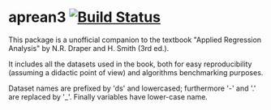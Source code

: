 # aprean3 [![Build Status](https://travis-ci.org/lbraglia/aprean3.svg)](https://travis-ci.org/lbraglia/aprean3)

This package is a unofficial companion to the textbook "Applied Regression
Analysis" by N.R. Draper and H. Smith (3rd ed.).

It includes all the datasets used in the book, both for easy
reproducibility (assuming a didactic point of view) and algorithms
benchmarking purposes.

Dataset names are prefixed by 'ds' and lowercased; furthermore '-' and '.' are
replaced by '_'.  Finally variables have lower-case name.

